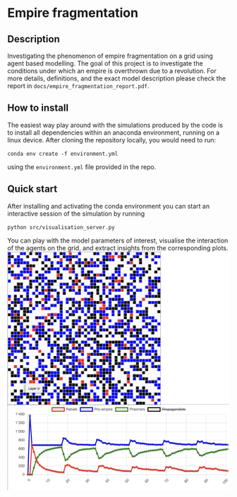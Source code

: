 # Empire fragmentation

## Description
Investigating the phenomenon of empire fragmentation on a grid using agent based modelling. The goal of this project is to investigate the conditions under which an empire is overthrown due to a revolution. For more details, definitions, and the exact model description please check the report in `docs/empire_fragmentation_report.pdf`. 

## How to install
The easiest way play around with the simulations produced by the code is to install all dependencies within an anaconda environment, running on a linux device. After cloning the repository locally, you would need to run:
```
conda env create -f environment.yml
```
using the `environment.yml` file provided in the repo.

## Quick start
After installing and activating the conda environment you can start an interactive session of the simulation by running
```
python src/visualisation_server.py
```
You can play with the model parameters of interest, visualise the interaction of the agents on the grid, and extract insights from the corresponding plots.
![alt text](https://github.com/vbelis/empire-fragmentation/blob/main/docs/simulation_gfx.jpeg?raw=true)
